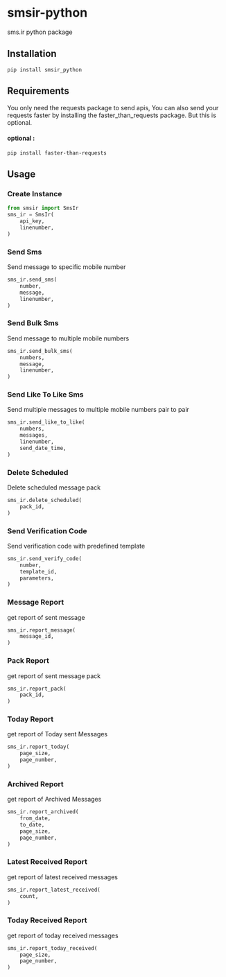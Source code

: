 # smsir-python
sms.ir python package

## Installation
```
pip install smsir_python
```

## Requirements
You only need the requests package to send apis, You can also send your requests faster by installing the faster_than_requests package. But this is optional.

#### optional :
```
pip install faster-than-requests
```

## Usage
### Create Instance
```python
from smsir import SmsIr
sms_ir = SmsIr(
    api_key,
    linenumber,
)
```

### Send Sms
Send message to specific mobile number
```python
sms_ir.send_sms(
    number,
    message,
    linenumber,
)
```

### Send Bulk Sms
Send message to multiple mobile numbers
```python
sms_ir.send_bulk_sms(
    numbers,
    message,
    linenumber,
)
```

### Send Like To Like Sms
Send multiple messages to multiple mobile numbers pair to pair
```python
sms_ir.send_like_to_like(
    numbers,
    messages,
    linenumber,
    send_date_time,
)
```

### Delete Scheduled
Delete scheduled message pack
```python
sms_ir.delete_scheduled(
    pack_id,
)
```

### Send Verification Code
Send verification code with predefined template
```python
sms_ir.send_verify_code(
    number,
    template_id,
    parameters,
)
```

### Message Report
get report of sent message
```python
sms_ir.report_message(
    message_id,
)
```

### Pack Report
get report of sent message pack
```python
sms_ir.report_pack(
    pack_id,
)
```

### Today Report
get report of Today sent Messages
```python
sms_ir.report_today(
    page_size,
    page_number,
)
```

### Archived Report
get report of Archived Messages
```python
sms_ir.report_archived(
    from_date,
    to_date,
    page_size,
    page_number,
)
```

### Latest Received Report
get report of latest received messages
```python
sms_ir.report_latest_received(
    count,
)
```

### Today Received Report
get report of today received messages
```python
sms_ir.report_today_received(
    page_size,
    page_number,
)
```

